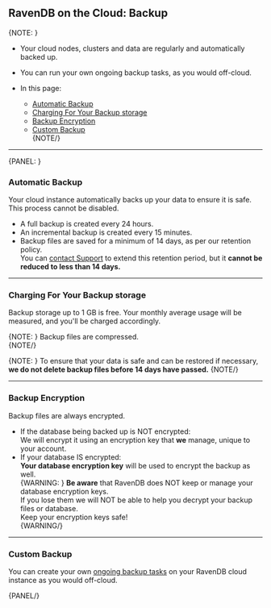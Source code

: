 ## RavenDB on the Cloud: Backup

{NOTE: }

* Your cloud nodes, clusters and data are regularly and automatically backed up.  
* You can run your own ongoing backup tasks, as you would off-cloud.  

* In this page:  
  * [Automatic Backup](../cloud/cloud-backup#automatic-backup)  
  * [Charging For Your Backup storage](../cloud/cloud-backup#charging-for-your-backup-storage)  
  * [Backup Encryption](../cloud/cloud-backup#backup-encryption)  
  * [Custom Backup](../cloud/cloud-backup#custom-backup)  
{NOTE/}

---

{PANEL: }

### Automatic Backup  

Your cloud instance automatically backs up your data to ensure it is safe. This process cannot be disabled.  

* A full backup is created every 24 hours.  
* An incremental backup is created every 15 minutes.  
* Backup files are saved for a minimum of 14 days, as per our retention policy.  
  You can [contact Support](../cloud/cloud-control-panel#the-support-tab) to extend this retention period, but it **cannot 
be reduced to less than 14 days.**  

---

### Charging For Your Backup storage  

Backup storage up to 1 GB is free. Your monthly average usage will be measured, and you'll be charged accordingly.  

{NOTE: } 
Backup files are compressed.  
{NOTE/}

{NOTE: } 
To ensure that your data is safe and can be restored if necessary, **we do not delete backup files before 14 days have passed.**
{NOTE/}

---

### Backup Encryption  

Backup files are always encrypted.

* If the database being backed up is NOT encrypted:  
  We will encrypt it using an encryption key that **we** manage, unique to your account.  
* If your database IS encrypted:  
  **Your database encryption key** will be used to encrypt the backup as well.  
  {WARNING: }
  **Be aware** that RavenDB does NOT keep or manage your database encryption keys.  
  If you lose them we will NOT be able to help you decrypt your backup files or database.  
  Keep your encryption keys safe!  
  {WARNING/}

---

### Custom Backup  

You can create your own [ongoing backup tasks](https://ravendb.net/docs/article-page/4.2/Csharp/studio/database/tasks/ongoing-tasks/backup-task) 
on your RavenDB cloud instance as you would off-cloud.  

{PANEL/}

